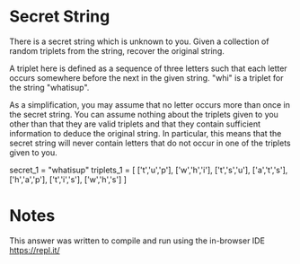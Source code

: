# Secret String
 There is a secret string which is unknown to you. Given a collection of random triplets from the
string, recover the original string.

A triplet here is defined as a sequence of three letters such that each letter occurs somewhere
before the next in the given string. "whi" is a triplet for the string "whatisup".

As a simplification, you may assume that no letter occurs more than once in the secret string.
You can assume nothing about the triplets given to you other than that they are valid triplets
and that they contain sufficient information to deduce the original string. In particular, this
means that the secret string will never contain letters that do not occur in one of the triplets
given to you.

secret_1 = "whatisup"
triplets_1 = [
 ['t','u','p'],
 ['w','h','i'],
 ['t','s','u'],
 ['a','t','s'],
 ['h','a','p'],
 ['t','i','s'],
 ['w','h','s']
]

# Notes
This answer was written to compile and run using the in-browser IDE https://repl.it/